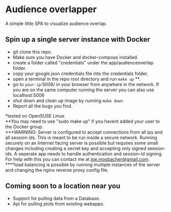 # Audience overlapper
A simple little SPA to visualize audience overlap.
## Spin up a single server instance with Docker
 - git clone this repo.
 - Make sure you have Docker and docker-compose installed.
 - create a folder called "credentials" under the app/audienceoverlap folder.
 - copy your google.json credentials file into the credentials folder.
 - open a terminal in the repo root directory and run `make up` **.
 - go to `your-ip`:5006/ in your browser from anywhere in the network. If you are on the same computer running the server you can also use localhost:5006
 - shut down and clean up image by running `make down`
 - Report all the bugs you find.

*tested on OpenSUSE Linux.  
**You may need to use "sudo make up" if you havent added your user to the Docker group.  
***WARNING: Server is configured to accept connections from all ips and all session ids. This is meant to be run inside a secure network. Running securely on an Internet facing server is possible but requires some small changes including creating a secret key and accepting only signed seesion-ids. A seperate app needs to handle authentication and session-id signing. For help with this you can contact me at joe.mosbacher@gmail.com.   
****load balancing is possible by running multiple instances of the server and changing the nginx reverse proxy config file.   

## Coming soon to a location near you
 - Support for pulling data from a Database.
 - Api for pulling plots from existing webapps.